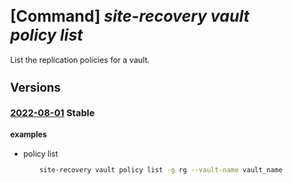 # [Command] _site-recovery vault policy list_

List the replication policies for a vault.

## Versions

### [2022-08-01](/Resources/mgmt-plane/L3N1YnNjcmlwdGlvbnMve30vcmVzb3VyY2Vncm91cHMve30vcHJvdmlkZXJzL21pY3Jvc29mdC5yZWNvdmVyeXNlcnZpY2VzL3ZhdWx0cy97fS9yZXBsaWNhdGlvbnBvbGljaWVz/2022-08-01.xml) **Stable**

<!-- mgmt-plane /subscriptions/{}/resourcegroups/{}/providers/microsoft.recoveryservices/vaults/{}/replicationpolicies 2022-08-01 -->

#### examples

- policy list
    ```bash
        site-recovery vault policy list -g rg --vault-name vault_name
    ```
